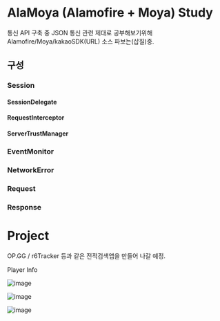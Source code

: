 # AlaMoya (Alamofire + Moya) Study

통신 API 구축 중 JSON 통신 관련 제대로 공부해보기위해 Alamofire/Moya/kakaoSDK(URL) 소스 파보는(삽질)중.

## 구성

### Session


#### SessionDelegate


#### RequestInterceptor


#### ServerTrustManager





### EventMonitor



### NetworkError



### Request



### Response




# Project

OP.GG / r6Tracker 등과 같은 전적검색앱을 만들어 나갈 예정.


Player Info

![image](https://user-images.githubusercontent.com/72787036/233390331-a364092e-43de-4493-992b-2e6d303cf8f7.png)

![image](https://user-images.githubusercontent.com/72787036/233390844-8624de39-3215-4cf8-9d3a-7bc6a6b0a113.png)

![image](https://user-images.githubusercontent.com/72787036/233390920-38f9da52-516f-4fd7-82ad-61dbf35263af.png)
